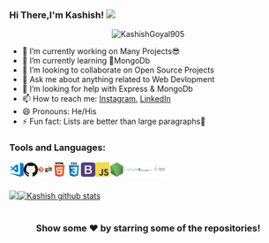 ### Hi There,I'm Kashish! <img src="https://media.giphy.com/media/hvRJCLFzcasrR4ia7z/giphy.gif" width="25px">

<p align="center"> <img src="https://komarev.com/ghpvc/?username=KashishGoyal905&label=Views&color=blue&style=plastic" alt="KashishGoyal905" /> </p>

- 🔭 I’m currently working on Many Projects😎
- 🌱 I’m currently learning 🌿MongoDb
- 👯 I’m looking to collaborate on Open Source Projects
- 💬 Ask me about anything related to Web Devlopment
- 🤔 I’m looking for help with Express & MongoDb
- 📫 How to reach me: [Instagram](https://www.instagram.com/kashu_since_2003/?hl=en), [LinkedIn](https://www.linkedin.com/in/kashish-goyal-348846210/)
- 😄 Pronouns: He/His
- ⚡ Fun fact: Lists are better than large paragraphs🙂


### Tools and Languages:

<img align="left" alt="Visual Studio Code" width="26px" src="https://raw.githubusercontent.com/github/explore/80688e429a7d4ef2fca1e82350fe8e3517d3494d/topics/visual-studio-code/visual-studio-code.png" />
<img align="left" alt="GitHub" width="26px" src="https://raw.githubusercontent.com/github/explore/78df643247d429f6cc873026c0622819ad797942/topics/github/github.png" />
<img align="left" alt="Git" width="26px" src="https://raw.githubusercontent.com/github/explore/80688e429a7d4ef2fca1e82350fe8e3517d3494d/topics/git/git.png" />
<img align="left" alt="HTML5" width="26px" src="https://raw.githubusercontent.com/github/explore/80688e429a7d4ef2fca1e82350fe8e3517d3494d/topics/html/html.png" />
<img align="left" alt="CSS3" width="26px" src="https://raw.githubusercontent.com/github/explore/80688e429a7d4ef2fca1e82350fe8e3517d3494d/topics/css/css.png" />
<img align="left" alt="Bootstrap" width="26px" src="https://raw.githubusercontent.com/github/explore/80688e429a7d4ef2fca1e82350fe8e3517d3494d/topics/bootstrap/bootstrap.png" />
<img align="left" alt="JavaScript" width="26px" src="https://raw.githubusercontent.com/github/explore/80688e429a7d4ef2fca1e82350fe8e3517d3494d/topics/javascript/javascript.png" />
<img align="left" alt="Node.js" width="26px" src="https://raw.githubusercontent.com/github/explore/80688e429a7d4ef2fca1e82350fe8e3517d3494d/topics/nodejs/nodejs.png" />
<img align="left" alt="Express.js" width="26px" src="https://raw.githubusercontent.com/github/explore/80688e429a7d4ef2fca1e82350fe8e3517d3494d/topics/express/express.png" />
<img align="left" alt="MongoDb" width="26px" src="https://raw.githubusercontent.com/github/explore/80688e429a7d4ef2fca1e82350fe8e3517d3494d/topics/mongodb/mongodb.png" />
<img align="left" alt="MongoDb" width="26px" src="https://raw.githubusercontent.com/github/explore/80688e429a7d4ef2fca1e82350fe8e3517d3494d/topics/java/java.png" />


<br />
<br />
<!-- 📊 **This week I spent my time on** -->
<br>
<!-- <a href="https://wakatime.com"><img height="400px" width="400px" src="https://wakatime.com/share/@KashishGoyal905/a6d33e69-5b58-4322-8c3f-0978a49fe87d.png" /></a> -->

<div align="left">
<a href="https://github.com/KashishGoyal905">
  <img align="left" src="https://github-readme-stats.vercel.app/api/top-langs/?username=KashishGoyal905&theme=radical&hide_langs_below=1" />
</a>
<a href="https://github.com/KashishGoyal905">
 <img align="center" src="https://github-readme-stats.vercel.app/api?username=KashishGoyal905&show_icons=true&theme=radical&line_height=27" alt="Kashish github stats"/>
</a>
<div>
  <br/>
  <div align="center">

### Show some ❤️ by starring some of the repositories!

</div>

